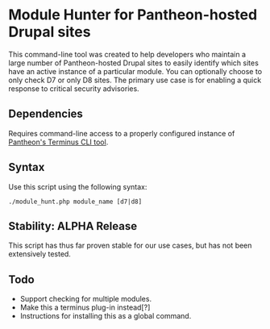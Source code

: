 # Module Hunter for Pantheon-hosted Drupal sites

This command-line tool was created to help developers who maintain a large number of Pantheon-hosted Drupal sites to easily identify which sites have an active instance of a particular module. You can optionally choose to only check D7 or only D8 sites. The primary use case is for enabling a quick response to critical security advisories.

## Dependencies
 Requires command-line access to a properly configured instance of [Pantheon's Terminus CLI tool](https://github.com/pantheon-systems/terminus).

## Syntax
Use this script using the following
syntax:

`./module_hunt.php module_name [d7|d8]`

## Stability: ALPHA Release
This script has thus far proven stable for our use cases, but has not been extensively tested.

## Todo
* Support checking for multiple modules.
* Make this a terminus plug-in instead[?]
* Instructions for installing this as a global command.
